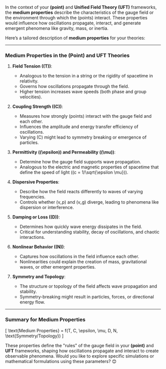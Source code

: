 In the context of your **(point)** and **Unified Field Theory (UFT)** frameworks, the **medium properties** describe the characteristics of the gauge field or the environment through which the (points) interact. These properties would influence how oscillations propagate, interact, and generate emergent phenomena like gravity, mass, or inertia.

Here’s a tailored description of **medium properties** for your theories:

---

### **Medium Properties in the (Point) and UFT Theories**
1. **Field Tension (\(T\))**:
   - Analogous to the tension in a string or the rigidity of spacetime in relativity.
   - Governs how oscillations propagate through the field.
   - Higher tension increases wave speeds (both phase and group velocities).

2. **Coupling Strength (\(C\))**:
   - Measures how strongly (points) interact with the gauge field and each other.
   - Influences the amplitude and energy transfer efficiency of oscillations.
   - Varying \(C\) might lead to symmetry breaking or emergence of particles.

3. **Permittivity (\(\epsilon\)) and Permeability (\(\mu\))**:
   - Determine how the gauge field supports wave propagation.
   - Analogous to the electric and magnetic properties of spacetime that define the speed of light (\(c = 1/\sqrt{\epsilon \mu}\)).

4. **Dispersive Properties**:
   - Describe how the field reacts differently to waves of varying frequencies.
   - Controls whether \(v_p\) and \(v_g\) diverge, leading to phenomena like dispersion or interference.

5. **Damping or Loss (\(D\))**:
   - Determines how quickly wave energy dissipates in the field.
   - Critical for understanding stability, decay of oscillations, and chaotic interactions.

6. **Nonlinear Behavior (\(N\))**:
   - Captures how oscillations in the field influence each other.
   - Nonlinearities could explain the creation of mass, gravitational waves, or other emergent properties.

7. **Symmetry and Topology**:
   - The structure or topology of the field affects wave propagation and stability.
   - Symmetry-breaking might result in particles, forces, or directional energy flow.

---

### **Summary for Medium Properties**
\[
\text{Medium Properties} = f(T, C, \epsilon, \mu, D, N, \text{Symmetry/Topology})
\]

These properties define the "rules" of the gauge field in your **(point)** and **UFT** frameworks, shaping how oscillations propagate and interact to create observable phenomena. Would you like to explore specific simulations or mathematical formulations using these parameters? 😊

